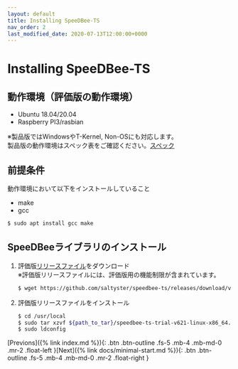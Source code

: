 ```yaml
---
layout: default
title: Installing SpeeDBee-TS
nav_order: 2
last_modified_date: 2020-07-13T12:00:00+0000
---
```


# Installing SpeeDBee-TS

## 動作環境（評価版の動作環境）

* Ubuntu 18.04/20.04
* Raspberry PI3/rasbian

※製品版ではWindowsやT-Kernel, Non-OSにも対応します。<br>
製品版の動作環境はスペック表をご確認ください。[スペック](https://github.com/NagamineHikaru/speedbee-ts/blob/main/PRODUCTS_SpeeDBee_TS.md#%E3%82%B9%E3%83%9A%E3%83%83%E3%82%AF)

## 前提条件

動作環境において以下をインストールしていること

* make
* gcc

```bash
$ sudo apt install gcc make
```

## SpeeDBeeライブラリのインストール

1. 評価版[リリースファイル](https://github.com/saltyster/speedbee-ts/releases)をダウンロード<br>
※評価版リリースファイルには、評価版用の機能制限が含まれています。
   ```bash
   $ wget https://github.com/saltyster/speedbee-ts/releases/download/v621/speedbee-ts-trial-v621-linux-x86_64.tar.gz
   ```
2. 評価版リリースファイルをインストール<br>
   ```bash
   $ cd /usr/local
   $ sudo tar xzvf ${path_to_tar}/speedbee-ts-trial-v621-linux-x86_64.tar.gz
   $ sudo ldconfig
   ```

[Previons]({% link index.md %}){: .btn .btn-outline .fs-5 .mb-4 .mb-md-0 .mr-2 .float-left }[Next]({% link docs/minimal-start.md %}){: .btn .btn-outline .fs-5 .mb-4 .mb-md-0 .mr-2 .float-right }<br>